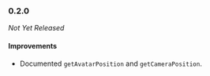 ### 0.2.0

_Not Yet Released_

#### Improvements

- Documented `getAvatarPosition` and `getCameraPosition`.